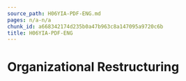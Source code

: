 ```yaml
---
source_path: H06YIA-PDF-ENG.md
pages: n/a-n/a
chunk_id: a668342174d235b0a47b963c8a147095a9720c6b
title: H06YIA-PDF-ENG
---
```

# Organizational Restructuring
